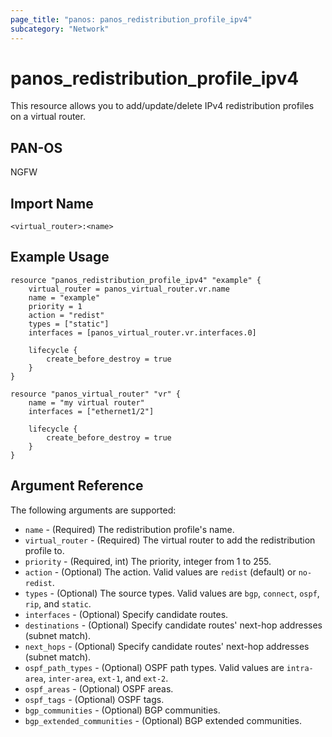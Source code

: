 ```yaml
---
page_title: "panos: panos_redistribution_profile_ipv4"
subcategory: "Network"
---
```


# panos_redistribution_profile_ipv4

This resource allows you to add/update/delete IPv4 redistribution profiles
on a virtual router.


## PAN-OS

NGFW


## Import Name

```shell
<virtual_router>:<name>
```


## Example Usage

```hcl
resource "panos_redistribution_profile_ipv4" "example" {
    virtual_router = panos_virtual_router.vr.name
    name = "example"
    priority = 1
    action = "redist"
    types = ["static"]
    interfaces = [panos_virtual_router.vr.interfaces.0]

    lifecycle {
        create_before_destroy = true
    }
}

resource "panos_virtual_router" "vr" {
    name = "my virtual router"
    interfaces = ["ethernet1/2"]

    lifecycle {
        create_before_destroy = true
    }
}
```

## Argument Reference

The following arguments are supported:

* `name` - (Required) The redistribution profile's name.
* `virtual_router` - (Required) The virtual router to add the
  redistribution profile to.
* `priority` - (Required, int) The priority, integer from 1 to 255.
* `action` - (Optional) The action.  Valid values are `redist` (default) or
  `no-redist`.
* `types` - (Optional) The source types.  Valid values are `bgp`, `connect`,
  `ospf`, `rip`, and `static`.
* `interfaces` - (Optional) Specify candidate routes.
* `destinations` - (Optional) Specify candidate routes' next-hop addresses
  (subnet match).
* `next_hops` - (Optional) Specify candidate routes' next-hop addresses
  (subnet match).
* `ospf_path_types` - (Optional) OSPF path types.  Valid values are
  `intra-area`, `inter-area`, `ext-1`, and `ext-2`.
* `ospf_areas` - (Optional) OSPF areas.
* `ospf_tags` - (Optional) OSPF tags.
* `bgp_communities` - (Optional) BGP communities.
* `bgp_extended_communities` - (Optional) BGP extended communities.
